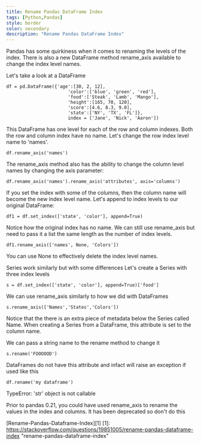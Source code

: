 ```yaml
---
title: Rename Pandas DataFrame Index
tags: [Python,Pandas]
style: border
color: secondary
description: "Rename Pandas DataFrame Index"
---
```


Pandas has some quirkiness when it comes to renaming the levels of the index. There is also a new DataFrame method rename_axis available to change the index level names.

Let's take a look at a DataFrame

    df = pd.DataFrame({'age':[30, 2, 12],
                           'color':['blue', 'green', 'red'],
                           'food':['Steak', 'Lamb', 'Mango'],
                           'height':[165, 70, 120],
                           'score':[4.6, 8.3, 9.0],
                           'state':['NY', 'TX', 'FL']},
                           index = ['Jane', 'Nick', 'Aaron'])
						   

This DataFrame has one level for each of the row and column indexes. Both the row and column index have no name. Let's change the row index level name to 'names'.

`df.rename_axis('names')`

The rename_axis method also has the ability to change the column level names by changing the axis parameter:

`df.rename_axis('names').rename_axis('attributes', axis='columns')`

If you set the index with some of the columns, then the column name will become the new index level name. Let's append to index levels to our original DataFrame:

`df1 = df.set_index(['state', 'color'], append=True)`

Notice how the original index has no name. We can still use rename_axis but need to pass it a list the same length as the number of index levels.

`df1.rename_axis(['names', None, 'Colors'])`

You can use None to effectively delete the index level names.

Series work similarly but with some differences
Let's create a Series with three index levels

`s = df.set_index(['state', 'color'], append=True)['food']`

We can use rename_axis similarly to how we did with DataFrames

`s.rename_axis(['Names','States','Colors'])`

Notice that the there is an extra piece of metadata below the Series called Name. When creating a Series from a DataFrame, this attribute is set to the column name.

We can pass a string name to the rename method to change it

`s.rename('FOOOOOD')`

DataFrames do not have this attribute and infact will raise an exception if used like this

`df.rename('my dataframe')`

TypeError: 'str' object is not callable

Prior to pandas 0.21, you could have used rename_axis to rename the values in the index and columns. It has been deprecated so don't do this

[Rename-Pandas-Dataframe-Index][1]
[1]: https://stackoverflow.com/questions/19851005/rename-pandas-dataframe-index "rename-pandas-dataframe-index"
